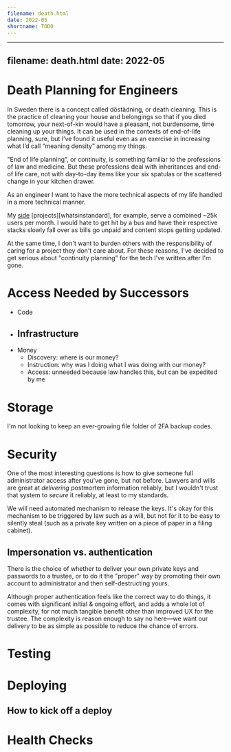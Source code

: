 ```yaml
---
filename: death.html
date: 2022-05
shortname: TODO
---
```


---
filename: death.html
date: 2022-05
---

# Death Planning for Engineers
In Sweden there is a concept called döstädning, or death cleaning. This is the practice of cleaning your house and belongings so that if you died tomorrow, your next-of-kin would have a pleasant, not burdensome, time cleaning up your things. It can be used in the contexts of end-of-life planning, sure, but I’ve found it useful even as an exercise in increasing what I’d call “meaning density” among my things.

"End of life planning", or continuity, is something familiar to the professions of law and medicine. But these professions deal with inheritances and end-of life care, not with day-to-day items like your six spatulas or the scattered change in your kitchen drawer.

As an engineer I want to have the more technical aspects of my life handled in a more technical manner.

My [side][splits.io] [projects][whatsinstandard], for example, serve a combined ~25k users per month. I would hate to get hit by a bus and have their respective stacks slowly fall over as bills go unpaid and content stops getting updated.

At the same time, I don't want to burden others with the responsibility of caring for a project they don't care about. For these reasons, I've decided to get serious about "continuity planning" for the tech I've written after I'm gone.

[splits.io]: https://splits.io
[whatsinstandard.com]: https://whatsinstandard.com

# Access Needed by Successors
- Code
- Infrastructure 
	- 
- Money
	- Discovery: where is our money?
	- Instruction: why was I doing what I was doing with our money?
	- Access: unneeded because law handles this, but can be expedited by me

# Storage
I'm not looking to keep an ever-growing file folder of 2FA backup codes.

# Security
One of the most interesting questions is how to give someone full administrator access after you've gone, but not before. Lawyers and wills are great at *delivering* postmortem information reliably, but I wouldn't trust that system to *secure* it reliably, at least to my standards.

We will need automated mechanism to release the keys. It's okay for this mechanism to be triggered by law such as a will, but not for it to be easy to silently steal (such as a private key written on a piece of paper in a filing cabinet).

## Impersonation vs. authentication
There is the choice of whether to deliver your own private keys and passwords to a trustee, or to do it the "proper" way by promoting their own account to administrator and then self-destructing yours.

Although proper authentication feels like the correct way to do things, it comes with significant initial & ongoing effort, and adds a whole lot of complexity, for not much tangible benefit other than improved UX for the trustee. The complexity is reason enough to say no here—we want our delivery to be as simple as possible to reduce the chance of errors.

## 

# Testing

# Deploying
## How to kick off a deploy
# Health Checks